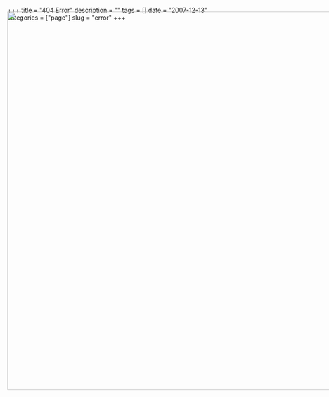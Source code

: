 +++
title = "404 Error"
description = ""
tags = []
date = "2007-12-13"
categories = ["page"]
slug = "error"
+++

<article class="entry page 404 error">
  <div class="center marbot2 padbot2 clearfix">
  <map name="GraffleExport">
  	<area shape=poly coords="766,446,761,437,760,437,766,450,766,454,773,448,766,443,766,446" href="//konigi.com/contact/">
  	<area shape=circle coords="766,444,12" href="//konigi.com/contact/">
  	<area shape=rect coords="669,382,773,455" href="//konigi.com/contact/">
  	<area shape=poly coords="758,701,753,692,752,692,758,705,758,708,766,703,758,698,758,701" href="//konigi.com/tools/graph-paper/">
  	<area shape=circle coords="758,699,12" href="//konigi.com/tools/graph-paper/">
  	<area shape=rect coords="653,633,757,706" href="//konigi.com/tools/graph-paper/">
  	<area shape=poly coords="623,701,618,692,617,692,623,705,623,708,631,703,623,698,623,701" href="//konigi.com/tools/sketchbooks-diy">
  	<area shape=poly coords="632,690,614,690,614,708,632,708,632,690" href="//konigi.com/tools/sketchbooks-diy">
  	<area shape=rect coords="521,633,625,706" href="//konigi.com/tools/sketchbooks-diy">
  	<area shape=poly coords="495,701,490,692,489,692,495,705,495,708,503,703,495,698,495,701" href="//konigi.com/tools/balsamiq-ux-template">
  	<area shape=poly coords="504,690,486,690,486,708,504,708,504,690" href="//konigi.com/tools/balsamiq-ux-template">
  	<area shape=rect coords="395,633,500,706" href="//konigi.com/tools/balsamiq-ux-template">
  	<area shape=poly coords="369,701,364,692,363,692,369,705,369,708,376,703,369,698,369,701" href="//konigi.com/tools/omnigraffle-ux-template">
  	<area shape=poly coords="378,690,360,690,360,708,378,708,378,690" href="//konigi.com/tools/omnigraffle-ux-template">
  	<area shape=rect coords="271,633,375,706" href="//konigi.com/tools/omnigraffle-ux-template">
  	<area shape=poly coords="239,701,233,692,232,692,239,705,239,708,246,703,239,698,239,701" href="//konigi.com/tools/omnigraffle-wireframe-stencils">
  	<area shape=circle coords="238,699,12" href="//konigi.com/tools/omnigraffle-wireframe-stencils">
  	<area shape=rect coords="138,633,243,706" href="//konigi.com/tools/omnigraffle-wireframe-stencils">
  	<area shape=poly coords="366,452,360,444,360,443,366,457,366,460,373,455,366,450,366,452" href="//konigi.com/">
  	<area shape=circle coords="365,451,12" href="//konigi.com/">
  	<area shape=rect coords="266,385,370,458" href="//konigi.com/">
  	<area shape=poly coords="101,452,96,444,95,443,101,457,101,460,108,455,101,450,101,452" href="//konigi.com/tags/">
  	<area shape=poly coords="109,442,92,442,92,460,109,460,109,442" href="//konigi.com/tags/">
  	<area shape=rect coords="2,385,107,458" href="//konigi.com/tags/">
  	<area shape=poly coords="232,452,227,443,226,443,232,456,232,459,239,454,232,449,232,452" href="//konigi.com/search/">
  	<area shape=poly coords="241,441,223,441,223,459,241,459,241,441" href="//konigi.com/search/">
  	<area shape=rect coords="132,385,237,458" href="//konigi.com/search/">
  </map>
  <img src="/media/img/error-page.png" usemap="#GraffleExport"  style="width:860px; max-width:860px; margin-top: -36px">
  </div>
</article>
<style>header, footer, h2 {display: none}</style>
